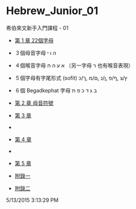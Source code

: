 # Hebrew_Junior_01
希伯來文新手入門課程 - 01

- [第 1 章 22個字母](docs/CH01.md)
 - ３個母音字母 ה ו י
 - ４個喉音字母 א ע ה ח  （另一字母 ר 也有喉音表現）
 - ５個字母有字尾形式 (sofit) ץ/צ ,ף/פ ,ן/נ ,ם/מ ,ך/כ
 - ６個 Begadkephat 字母 ב ג ד כ פ ת


- [第 2 章 母音符號](docs/CH02.md)

- [第 3 章](docs/CH03.md)
- 
- [第 4 章](docs/CH04.md)
- 
- [第 5 章](docs/CH05.md)

- [附錄一](docs/AP01.md)

- [附錄二](docs/AP02.md)


5/13/2015 3:13:29 PM 
